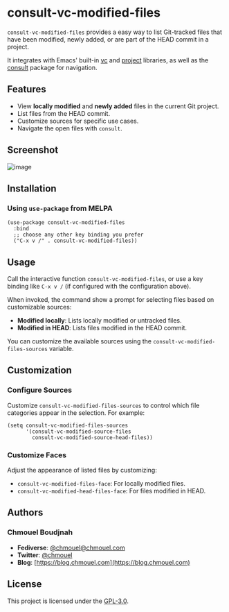 # consult-vc-modified-files

`consult-vc-modified-files` provides a easy way to list Git-tracked files that have been modified, newly added, or are part of the HEAD commit in a project.

It integrates with Emacs' built-in [vc](https://www.gnu.org/software/emacs/manual/html_node/emacs/Version-Control.html) and
[project](https://github.com/emacs-mirror/emacs/blob/master/lisp/progmodes/project.el) libraries,
as well as the [consult](https://github.com/minad/consult) package for navigation.

## Features

- View **locally modified** and **newly added** files in the current Git project.
- List files from the HEAD commit.
- Customize sources for specific use cases.
- Navigate the open files with `consult`.

## Screenshot

![image](https://github.com/chmouel/consult-vc-modified-files/assets/98980/00272a25-a0b1-4b90-b4a8-21807ead914e)

## Installation

### Using `use-package` from MELPA

```elisp
(use-package consult-vc-modified-files
  :bind
  ;; choose any other key binding you prefer
  ("C-x v /" . consult-vc-modified-files))
```

## Usage

Call the interactive function `consult-vc-modified-files`, or use a key binding
like `C-x v /` (if configured with the configuration above).

When invoked, the command show a prompt for selecting files based on customizable sources:

- **Modified locally**: Lists locally modified or untracked files.
- **Modified in HEAD**: Lists files modified in the HEAD commit.

You can customize the available sources using the
`consult-vc-modified-files-sources` variable.

## Customization

### Configure Sources

Customize `consult-vc-modified-files-sources` to control which file categories appear in the selection. For example:

```elisp
(setq consult-vc-modified-files-sources
      '(consult-vc-modified-source-files
        consult-vc-modified-source-head-files))
```

### Customize Faces

Adjust the appearance of listed files by customizing:

- `consult-vc-modified-files-face`: For locally modified files.
- `consult-vc-modified-head-files-face`: For files modified in HEAD.

## Authors

### Chmouel Boudjnah

- **Fediverse**: [@chmouel@chmouel.com](https://fosstodon.org/@chmouel)
- **Twitter**: [@chmouel](https://twitter.com/chmouel)
- **Blog**: [https://blog.chmouel.com](https://blog.chmouel.com)

## License

This project is licensed under the [GPL-3.0](./LICENSE).
